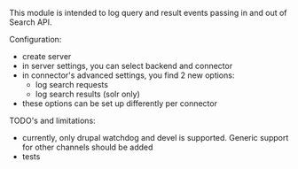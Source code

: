 This module is intended to log query and result events passing in and out of Search API.

Configuration:
- create server
- in server settings, you can select backend and connector
- in connector's advanced settings, you find 2 new options:
    - log search requests
    - log search results (solr only)
- these options can be set up differently per connector


TODO's and limitations:
- currently, only drupal watchdog and devel is supported. Generic support for other channels should be added
- tests
